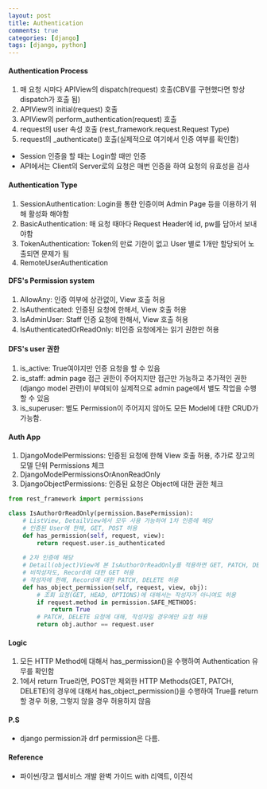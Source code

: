 ```yaml
---
layout: post
title: Authentication
comments: true
categories: [django]
tags: [django, python]
---
```


#### Authentication Process
1. 매 요청 시마다 APIView의 dispatch(request) 호출(CBV를 구현했다면 항상 dispatch가 호출 됨)
2. APIView의 initial(request) 호출
3. APIView의 perform_authentication(request) 호출
4. request의 user 속성 호출 (rest_framework.request.Request Type)
5. request의 _authenticate() 호출(실제적으로 여기에서 인증 여부를 확인함)

- Session 인증을 할 때는 Login할 때만 인증
- API에서는 Client의 Server로의 요청은 매번 인증을 하여 요청의 유효성을 검사

#### Authentication Type
1. SessionAuthentication: Login을 통한 인증이며 Admin Page 등을 이용하기 위해 활성화 해야함
2. BasicAuthentication: 매 요청 때마다 Request Header에 id, pw를 담아서 보내야함
3. TokenAuthentication: Token의 만료 기한이 없고 User 별로 1개만 할당되어 노출되면 문제가 됨
4. RemoteUserAuthentication

#### DFS's Permission system
1. AllowAny: 인증 여부에 상관없이, View 호출 허용
2. IsAuthenticated: 인증된 요청에 한해서, View 호출 허용
3. IsAdminUser: Staff 인증 요청에 한해서, View 호출 허용
4. IsAuthenticatedOrReadOnly: 비인증 요청에게는 읽기 권한만 허용

#### DFS's user 권한
1. is_active: True여야지만 인증 요청을 할 수 있음
2. is_staff: admin page 접근 권한이 주어지지만 접근만 가능하고 추가적인 권한(django model 관련)이 부여되야 실제적으로 admin page에서 별도 작업을 수행할 수 있음
3. is_superuser: 별도 Permission이 주어지지 않아도 모든 Model에 대한 CRUD가 가능함.

#### Auth App
1. DjangoModelPermissions: 인증된 요청에 한해 View 호출 허용, 추가로 장고의 모델 단위 Permissions 체크
2. DjangoModelPermissionsOrAnonReadOnly
3. DjangoObjectPermissions: 인증된 요청은 Object에 대한 권한 체크


```python
from rest_framework import permissions

class IsAuthorOrReadOnly(permission.BasePermission):
    # ListView, DetailView에서 모두 사용 가능하여 1차 인증에 해당
    # 인증된 User에 한해, GET, POST 허용
    def has_permission(self, request, view):
        return request.user.is_authenticated
    
    # 2차 인증에 해당
    # Detail(object)View에 본 IsAuthorOrReadOnly를 적용하면 GET, PATCH, DELETE Request 마다 has_permission 이후에 호출 됨. 
    # 비작성자도, Record에 대한 GET 허용
    # 작성자에 한해, Record에 대한 PATCH, DELETE 허용
    def has_object_permission(self, request, view, obj):
        # 조회 요청(GET, HEAD, OPTIONS)에 대해서는 작성자가 아니여도 허용
        if request.method in permission.SAFE_METHODS:
            return True
        # PATCH, DELETE 요청에 대해, 작성자일 경우에만 요청 허용
        return obj.author == request.user
```

#### Logic
1. 모든 HTTP Method에 대해서 has_permission()을 수행하여 Authentication 유무를 확인함
2. 1에서 return True라면, POST만 제외한 HTTP Methods(GET, PATCH, DELETE)의 경우에 대해서 has_object_permission()을 수행하여 True를 return할 경우 허용, 그렇지 않을 경우 허용하지 않음

#### P.S
- django permission과 drf permission은 다름.

#### Reference
- 파이썬/장고 웹서비스 개발 완벽 가이드 with 리액트, 이진석